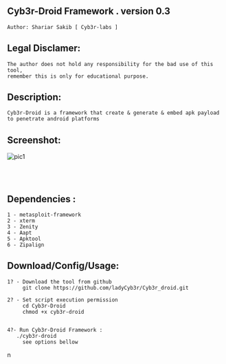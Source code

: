 ## Cyb3r-Droid Framework . version 0.3 
    Author: Shariar Sakib [ Cyb3r-labs ]

## Legal Disclamer:
    The author does not hold any responsibility for the bad use of this tool,
    remember this is only for educational purpose.

## Description:
    Cyb3r-Droid is a framework that create & generate & embed apk payload to penetrate android platforms
 
## Screenshot:
![pic1](https://as1.ftcdn.net/v2/jpg/02/00/63/42/1000_F_200634249_o4hwDOhbY9BDB8BuZcBpDnfZ9S67Pz73.jpg)


<br /><br />

## Dependencies :
    1 - metasploit-framework
	2 - xterm
	3 - Zenity
	4 - Aapt
	5 - Apktool
	6 - Zipalign

## Download/Config/Usage:
    1? - Download the tool from github
         git clone https://github.com/ladyCyb3r/Cyb3r_droid.git

    2? - Set script execution permission
         cd Cyb3r-Droid
         chmod +x cyb3r-droid


    4?- Run Cyb3r-Droid Framework :
       ./cyb3r-droid
         see options bellow	   
      
n

